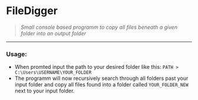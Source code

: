 # FileDigger
>*Small console based programm to copy all files beneath a given folder into an output folder*

---

### Usage:
* When promted input the path to your desired folder like this:  `PATH > C:\Users\USERNAME\YOUR_FOLDER`
* The programm will now recursively search through all folders past your input folder and copy all files found into a folder called `YOUR_FOLDER_NEW` next to your input folder. 
